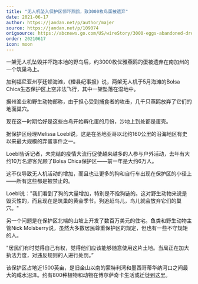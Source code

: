 ```yaml
---
title: "无人机坠入保护区惊吓燕鸥，致3000枚鸟蛋被遗弃"
date: 2021-06-17
author: https://jandan.net/p/author/majer
source: https://jandan.net/p/109074
origsource: https://abcnews.go.com/US/wireStory/3000-eggs-abandoned-drone-scares-birds-california-78090817
order: 20210617
icon: moon
---
```


一架无人机坠毁并吓跑本地的野鸟后，约3000枚优雅燕鸥的蛋被遗弃在南加州的一个筑巢岛上。

加利福尼亚州亨廷顿海滩，《橙县纪事报》说，两架无人机于5月海滩的Bolsa Chica生态保护区上空非法飞行，其中一架坠落在湿地中。

据州渔业和野生动物部称，由于担心受到捕食者的攻击，几千只燕鸥放弃了它们的地面巢穴。

现在这一时期恰好是这些白鸟开始孵化蛋的月份，沙地上到处都是蛋壳。

据保护区经理Melissa Loebl说，这是在圣地亚哥以北约160公里的沿海地区有史以来最大规模的弃蛋事件之一。

Loebl告诉记者，未完结的疫情大流行促使越来越多的人参与户外活动，去年有大约10万名游客光顾了Bolsa Chica保护区——前一年是大约6万人。

这不仅导致无人机活动的增加，而且也让更多的狗和自行车出现在保护区的小径上——所有这些都是被禁止的。

Loebl说："我们看到了狗的大量增加，特别是不拴狗链的。这对野生动物来说是毁灭性的，而且现在是筑巢的黄金季节。狗追赶鸟儿，鸟儿就会放弃它们的巢穴。"

另一个问题是在保护区北端的山坡上开发了数百万美元的住宅。鱼类和野生动物主管Nick Molsberry说，虽然大多数居民尊重保护区的规定，但也有一些不守规矩的人。

"居民们有时觉得自己有权，觉得他们应该能够随意使用这片土地。当局正在加大执法力度，对违反规则的人进行处罚。”

该保护区占地近1500英亩，是旧金山以南的蒙特利湾和墨西哥蒂华纳河口之间最大的咸水沼泽。约有800种植物和动物在博尔萨奇卡生活或迁徙到这里。